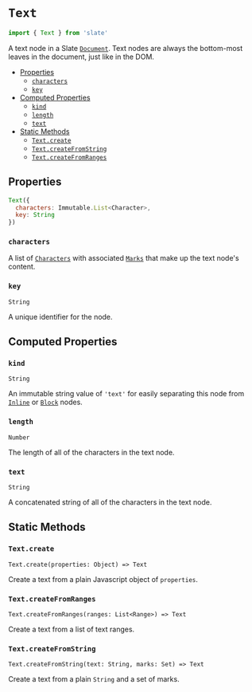
# `Text`

```js
import { Text } from 'slate'
```

A text node in a Slate [`Document`](./document.md). Text nodes are always the bottom-most leaves in the document, just like in the DOM.

- [Properties](#properties)
  - [`characters`](#characters)
  - [`key`](#key)
- [Computed Properties](#computed-properties)
  - [`kind`](#kind)
  - [`length`](#length)
  - [`text`](#text)
- [Static Methods](#static-methods)
  - [`Text.create`](#textcreate)
  - [`Text.createFromString`](#textcreatefromstring)
  - [`Text.createFromRanges`](#textcreatefromranges)

## Properties

```js
Text({
  characters: Immutable.List<Character>,
  key: String
})
```

### `characters`

A list of [`Characters`](./character.md) with associated [`Marks`](./mark.md) that make up the text node's content.

### `key`
`String`

A unique identifier for the node.


## Computed Properties

### `kind`
`String`

An immutable string value of `'text'` for easily separating this node from [`Inline`](./inline.md) or [`Block`](./block.md) nodes.

### `length`
`Number`

The length of all of the characters in the text node.

### `text`
`String`

A concatenated string of all of the characters in the text node.


## Static Methods

### `Text.create`
`Text.create(properties: Object) => Text`

Create a text from a plain Javascript object of `properties`.

### `Text.createFromRanges`
`Text.createFromRanges(ranges: List<Range>) => Text`

Create a text from a list of text ranges.

### `Text.createFromString`
`Text.createFromString(text: String, marks: Set) => Text`

Create a text from a plain `String` and a set of marks.

